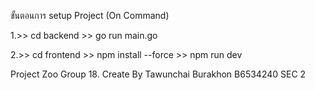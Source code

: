 ขั้นตอนการ setup Project (On Command)

1.>> cd backend >> go run main.go 

2.>> cd frontend >> npm install --force >> npm run dev

Project Zoo Group 18.
Create By Tawunchai Burakhon B6534240 SEC 2
